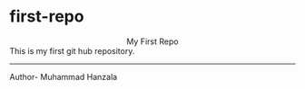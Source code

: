 # first-repo
<center>My First Repo</center>
This is my first git hub repository.
<br><hr>
Author- Muhammad Hanzala
